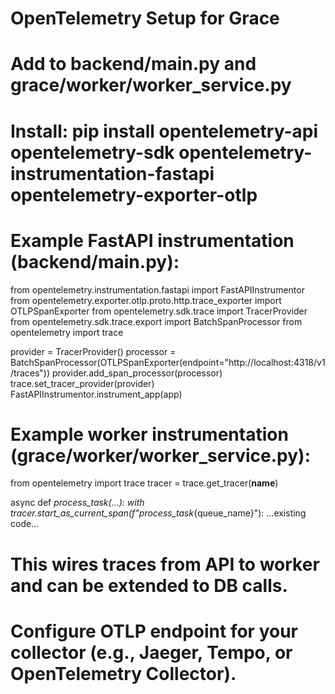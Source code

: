 # OpenTelemetry Setup for Grace
# Add to backend/main.py and grace/worker/worker_service.py

# Install: pip install opentelemetry-api opentelemetry-sdk opentelemetry-instrumentation-fastapi opentelemetry-exporter-otlp

# Example FastAPI instrumentation (backend/main.py):
from opentelemetry.instrumentation.fastapi import FastAPIInstrumentor
from opentelemetry.exporter.otlp.proto.http.trace_exporter import OTLPSpanExporter
from opentelemetry.sdk.trace import TracerProvider
from opentelemetry.sdk.trace.export import BatchSpanProcessor
from opentelemetry import trace

provider = TracerProvider()
processor = BatchSpanProcessor(OTLPSpanExporter(endpoint="http://localhost:4318/v1/traces"))
provider.add_span_processor(processor)
trace.set_tracer_provider(provider)
FastAPIInstrumentor.instrument_app(app)

# Example worker instrumentation (grace/worker/worker_service.py):
from opentelemetry import trace
tracer = trace.get_tracer(__name__)

async def _process_task(...):
    with tracer.start_as_current_span(f"process_task_{queue_name}"):
        ...existing code...

# This wires traces from API to worker and can be extended to DB calls.
# Configure OTLP endpoint for your collector (e.g., Jaeger, Tempo, or OpenTelemetry Collector).
